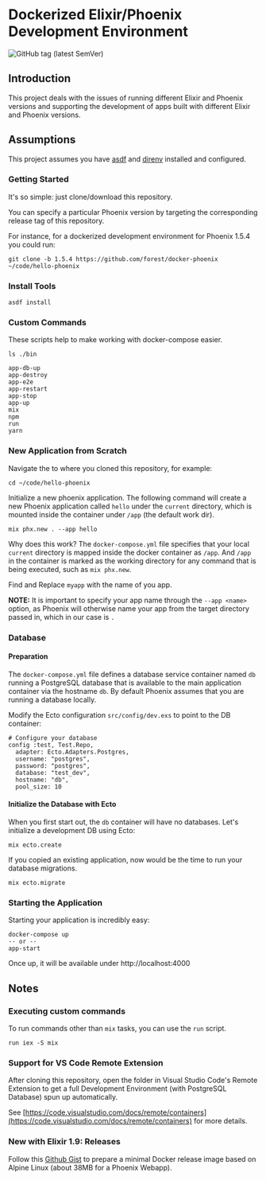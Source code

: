 # Dockerized Elixir/Phoenix Development Environment

![GitHub tag (latest SemVer)](https://img.shields.io/github/v/tag/forest/docker-phoenix)

## Introduction

This project deals with the issues of running different Elixir and Phoenix versions and supporting the development of
apps built with different Elixir and Phoenix versions.

## Assumptions

This project assumes you have [asdf](https://asdf-vm.com/) and [direnv](https://direnv.net/) installed and configured.

### Getting Started

It's so simple: just clone/download this repository.

You can specify a particular Phoenix version by targeting the corresponding release tag of this repository.

For instance, for a dockerized development environment for Phoenix 1.5.4 you could run:

```
git clone -b 1.5.4 https://github.com/forest/docker-phoenix ~/code/hello-phoenix
```

### Install Tools

```
asdf install
```

### Custom Commands

These scripts help to make working with docker-compose easier.

```
ls ./bin

app-db-up
app-destroy
app-e2e
app-restart
app-stop
app-up
mix
npm
run
yarn
```

### New Application from Scratch

Navigate the to where you cloned this repository, for example:

```
cd ~/code/hello-phoenix
```

Initialize a new phoenix application. The following command will create a new Phoenix application called `hello` under
the `current` directory, which is mounted inside the container under `/app` (the default work dir).

```
mix phx.new . --app hello
```

Why does this work? The `docker-compose.yml` file specifies that your local `current` directory is mapped inside the
docker container as `/app`. And `/app` in the container is marked as the working directory for any command that is being
executed, such as `mix phx.new`.

Find and Replace `myapp` with the name of you app.

**NOTE:** It is important to specify your app name through the `--app <name>` option, as Phoenix will otherwise name
your app from the target directory passed in, which in our case is `.`

### Database

#### Preparation

The `docker-compose.yml` file defines a database service container named `db` running a PostgreSQL database that is
available to the main application container via the hostname `db`. By default Phoenix assumes that you are running a
database locally.

Modify the Ecto configuration `src/config/dev.exs` to point to the DB container:

```
# Configure your database
config :test, Test.Repo,
  adapter: Ecto.Adapters.Postgres,
  username: "postgres",
  password: "postgres",
  database: "test_dev",
  hostname: "db",
  pool_size: 10
```

#### Initialize the Database with Ecto

When you first start out, the `db` container will have no databases. Let's initialize a development DB using Ecto:

```
mix ecto.create
```

If you copied an existing application, now would be the time to run your database migrations.

```
mix ecto.migrate
```

### Starting the Application

Starting your application is incredibly easy:

```
docker-compose up
-- or --
app-start
```

Once up, it will be available under http://localhost:4000

## Notes

### Executing custom commands

To run commands other than `mix` tasks, you can use the `run` script.

```
run iex -S mix
```

### Support for VS Code Remote Extension

After cloning this repository, open the folder in Visual Studio Code's Remote Extension to get a full Development
Environment (with PostgreSQL Database) spun up automatically.

See [https://code.visualstudio.com/docs/remote/containers](https://code.visualstudio.com/docs/remote/containers) for
more details.

### New with Elixir 1.9: Releases

Follow this [Github Gist](https://gist.github.com/forest/102f16359828405ce34ca083976986e1) to prepare a minimal Docker
release image based on Alpine Linux (about 38MB for a Phoenix Webapp).
